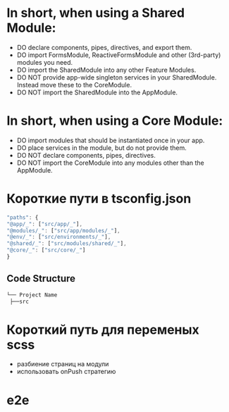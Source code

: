 # In short, when using a Shared Module:

- DO declare components, pipes, directives, and export them.
- DO import FormsModule, ReactiveFormsModule and other (3rd-party) modules you need.
- DO import the SharedModule into any other Feature Modules.
- DO NOT provide app-wide singleton services in your SharedModule. Instead move these to the CoreModule.
- DO NOT import the SharedModule into the AppModule.

# In short, when using a Core Module:

- DO import modules that should be instantiated once in your app.
- DO place services in the module, but do not provide them.
- DO NOT declare components, pipes, directives.
- DO NOT import the CoreModule into any modules other than the AppModule.

# Короткие пути в tsconfig.json

```js
"paths": {
"@app/_": ["src/app/_"],
"@modules/_": ["src/app/modules/_"],
"@env/_": ["src/environments/_"],
"@shared/_": ["src/modules/shared/_"],
"@core/_": ["src/core/_"]
}
```

## Code Structure

```js
└── Project Name
 ├──src
```

# Короткий путь для переменых scss

- разбиение страниц на модули
- использовать onPush стратегию

# e2e
